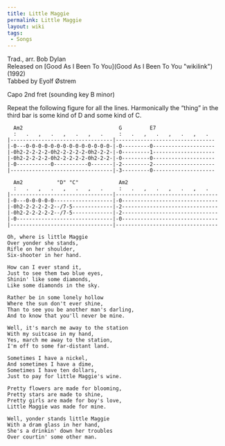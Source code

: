 ```yaml
---
title: Little Maggie
permalink: Little Maggie
layout: wiki
tags:
 - Songs
---
```


Trad., arr. Bob Dylan  
Released on [Good As I Been To You](Good As I Been To You "wikilink")
(1992)  
Tabbed by Eyolf Østrem

Capo 2nd fret (sounding key B minor)

Repeat the following figure for all the lines. Harmonically the “thing”
in the third bar is some kind of D and some kind of C.

      Am2                               G         E7
      :   .   ,   .   ,   .   ,   .     :   .   ,   .   ,   .   ,   .
    |---------------------------------|--------------------------------
    |-0---0-0-0-0-0-0-0-0-0-0-0-0-0-0-|-0---------0--------------------
    |-0h2-2-2-2-2-0h2-2-2-2-2-0h2-2-2-|-0---------1--------------------
    |-0h2-2-2-2-2-0h2-2-2-2-2-0h2-2-2-|-0---------0--------------------
    |-0-----------0-----------0-------|-2---------2--------------------
    |---------------------------------|-3---------0--------------------

      Am2           "D" "C"             Am2
      :   .   ,   .   ,   .   ,   .     :   .   ,   .   ,   .   ,   .
    |---------------------------------|---------------------------------
    |-0---0-0-0-0-0-------------------|-0-------------------------------
    |-0h2-2-2-2-2-2--/7-5-------------|-2-------------------------------
    |-0h2-2-2-2-2-2--/7-5-------------|-2-------------------------------
    |-0-------------------------------|-0-------------------------------
    |---------------------------------|---------------------------------

    Oh, where is little Maggie
    Over yonder she stands,
    Rifle on her shoulder,
    Six-shooter in her hand.

    How can I ever stand it,
    Just to see them two blue eyes,
    Shinin' like some diamonds,
    Like some diamonds in the sky.

    Rather be in some lonely hollow
    Where the sun don't ever shine,
    Than to see you be another man's darling,
    And to know that you'll never be mine.

    Well, it's march me away to the station
    With my suitcase in my hand,
    Yes, march me away to the station,
    I'm off to some far-distant land.

    Sometimes I have a nickel,
    And sometimes I have a dime,
    Sometimes I have ten dollars,
    Just to pay for little Maggie's wine.

    Pretty flowers are made for blooming,
    Pretty stars are made to shine,
    Pretty girls are made for boy's love,
    Little Maggie was made for mine.

    Well, yonder stands little Maggie
    With a dram glass in her hand,
    She's a drinkin' down her troubles
    Over courtin' some other man.
